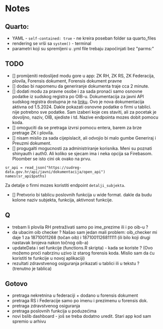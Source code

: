 # Notes

## Quarto:

-   YAML - `self-contained: true` - ne kreira poseban folder sa quarto_files
-   rendering se vrši sa `system()` - terminal
-   parametri koji su spremljeni u .yml file trebaju zapoćinjati bez "parms:"

## TODO
- [] promijeniti redoslijed modu gore u app: ZK RH, ZK RS, ZK Federacija, plovila, Forensis dokument, Forensis dokument pravne
- [] dodao bi napomenu da generiranje dokumenta traje cca 2 minute.
- [] dodati modu za pravne osobe i za sada pronaći samo osnovne podatke iz sudskog registra po OIB-u. Dokumentacija za javni API sudskog registra dostupna je na [linku](https://sudreg-data.gov.hr/ords/r/srn_rep/vanjski-srn-rep/home). Ovo je nova dokumentacija aktivna od 1.5.2024. Dakle pokazati osnovne podatke o firmi u tablici. nije potrebno sve podatke. Sam izaberi koje ces staviti, ali za pocetak je dovoljno, naziv, OIB, sjediste i td. Nazive endpointa mozes dobit pomocu koda.
- [] omoguciti da se pretraga izvrsi pomocu entera, barem za brze pretrage ZK i plovila. 
- [] nisam mislio za sada cijepislacit, ali odvojio bi malo gumbe Generiraj i Preuzmi dokument.
- [] progugalti mogucnosti za administriranje korisnika. Meni su poznati shinyauth i auth0. Ali koliko se sjecam ima i neka opcija sa Firebasom. Ploomber se isto cini ok ovako na prvu.
 

```{r}
sr_api = read_json("https://sudreg-data.gov.hr/api/javni/dokumentacija/open_api")
names(sr_api$paths)
```
Za detalje o firmi mozes koristiti endpoint `detalji_subjekta`.

- [] Pretvorio bi tablicu poslovnih funkcija u wide format. dakle da budu kolone naziv subjekta, funkcija, aktivnost funkcije.


## Q
- trebam li plovila RH pretraživati samo po ime_prezime ili i po oib-u ?
- da ubacim oib checker ? Našao sam jedan mali problem:
oib_checker mi daje 1 za 18710011268 (točan oib) i 1871001126811111 (ili bilo koji drugi nastavak brojeva nakon točnog oib-a)
-   updateData i sel funkcije (functions.R skripta) - kada se koriste ? (Ovo možemo proći nabrzinu uzivo iz starog forensis koda. Mislio sam da ću koristiti te funkcije u novoj aplikaciji)
- rezultati zdravstvenog osiguranja prikazati u tablici ili u tekstu ? (trenutno je tablica)

## Gotovo
- pretraga nekretnina u federaciji + dodano u forensis dokument
- pretraga RS i Federacije samo po imenu i prezimenu u forensis dok.
- pretraga zdravstvenog osiguranja
- pretraga poslovnih funkcija u poduzećima
- novi bslib dashboard - još se treba dodatno uredit. Stari app kod sam spremio u arhivu
